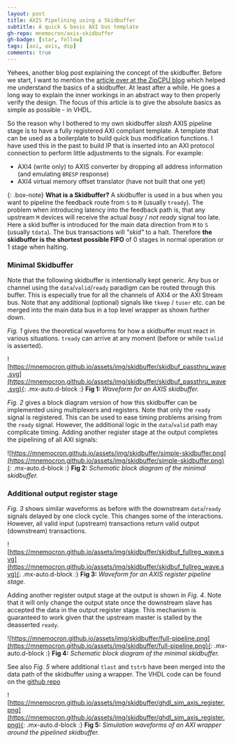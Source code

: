 ```yaml
---
layout: post
title: AXIS Pipelining using a Skidbuffer
subtitle: A quick & basic AXI bus template
gh-repo: mnemocron/axis-skidbuffer
gh-badge: [star, follow]
tags: [axi, axis, dsp]
comments: true
---
```


Yehees, another blog post explaining the concept of the skidbuffer.
Before we start, I want to mention the [article over at the ZipCPU blog](https://zipcpu.com/blog/2019/05/22/skidbuffer.html) which helped me understand the basics of a skidbuffer. At least after a while. 
He goes a long way to explain the inner workings in an abstract way to then properly verify the design.
The focus of this article is to give the absolute basics as simple as possible - in VHDL.

So the reason why I bothered to my own skidbuffer _slash_ AXIS pipeline stage is to have a fully registered AXI compliant template.
A template that can be used as a boilerplate to build quick bus modification functions.
I have used this in the past to build IP that is inserted into an AXI protocol connection to perform little adjustments to the signals.
For example:
- AXI4 (write only) to AXIS converter by dropping all address information (and emulating `BRESP` response)
- AXI4 virtual memory offset translator (have not built that one yet)

{: .box-note}
**What is a Skidbuffer?**
A skidbuffer is used in a bus when you want to pipeline the feedback route from `S` to `M` (usually `tready`).
The problem when introducing latency into the feedback path is, that any upstream `M` devices will receive the actual _busy_ / _not ready_ signal too late.
Here a skid buffer is introduced for the main data direction from `M` to `S` (usually `tdata`).
The bus transactions will _"skid"_ to a halt.
Therefore **the skidbuffer is the shortest possible FIFO** of 0 stages in normal operation or 1 stage when halting.

### Minimal Skidbuffer

Note that the following skidbuffer is intentionally kept generic.
Any bus or channel using the `data`/`valid`/`ready` paradigm can be routed through this buffer.
This is especially true for all the channels of AXI4 or the AXI Stream bus. 
Note that any additional (optional) signals like `tkeep` / `tuser` etc. can be merged into the main data bus in a top level wrapper as shown further down.

_Fig. 1_ gives the theoretical waveforms for how a skidbuffer must react in various situations.
`tready` can arrive at any moment (before or while `tvalid` is asserted).

![https://mnemocron.github.io/assets/img/skidbuffer/skidbuf_passthru_wave.svg](https://mnemocron.github.io/assets/img/skidbuffer/skidbuf_passthru_wave.svg){: .mx-auto.d-block :}
**Fig 1:** _Waveform for an AXIS skidbuffer._

_Fig. 2_ gives a block diagram version of how this skidbuffer can be implemented using multiplexers and registers.
Note that only the `ready` signal is registered. This can be used to ease timing problems arising from the `ready` signal. 
However, the additional logic in the `data`/`valid` path may complicate timing. 
Adding another register stage at the output completes the pipelining of all AXI signals:

![https://mnemocron.github.io/assets/img/skidbuffer/simple-skidbuffer.png](https://mnemocron.github.io/assets/img/skidbuffer/simple-skidbuffer.png){: .mx-auto.d-block :}
**Fig 2:** _Schematic block diagram of the minimal skidbuffer._

### Additional output register stage

_Fig. 3_ shows similar waveforms as before with the downstream `data`/`ready` signals delayed by one clock cycle. 
This changes some of the interactions. However, all valid input (upstream) transactions return valid output (downstream) transactions.

![https://mnemocron.github.io/assets/img/skidbuffer/skidbuf_fullreg_wave.svg](https://mnemocron.github.io/assets/img/skidbuffer/skidbuf_fullreg_wave.svg){: .mx-auto.d-block :}
**Fig 3:** _Waveform for an AXIS register pipeline stage._

Adding another register output stage at the output is shown in _Fig. 4_. Note that it will only change the output state once the downstream slave has accepted the data in the output register stage. This mechanism is guaranteed to work given that the upstream master is stalled by the deasserted `ready`.

![https://mnemocron.github.io/assets/img/skidbuffer/full-pipeline.png](https://mnemocron.github.io/assets/img/skidbuffer/full-pipeline.png){: .mx-auto.d-block :}
**Fig 4:** _Schematic block diagram of the minimal skidbuffer._

See also _Fig. 5_ where additional `tlast` and `tstrb` have been merged into the data path of the skidbuffer using a wrapper.
The VHDL code can be found on the [github repo](https://github.com/mnemocron/axis-skidbuffer/blob/master/ghdl/axis/axis_pipeline.vhd)

![https://mnemocron.github.io/assets/img/skidbuffer/ghdl_sim_axis_register.png](https://mnemocron.github.io/assets/img/skidbuffer/ghdl_sim_axis_register.png){: .mx-auto.d-block :}
**Fig 5:** _Simulation waveforms of an AXI wrapper around the pipelined skidbuffer._


